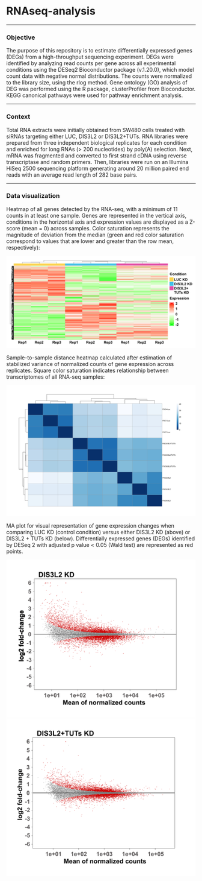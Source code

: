 # RNAseq-analysis
---
### Objective

The purpose of this repository is to estimate differentially expressed genes (DEGs) from a high-throughput sequencing experiment. DEGs were identified by analyzing read counts per gene across all experimental conditions using the DESeq2 Bioconductor package (v.1.20.0), which model count data with negative normal distributions. The counts were normalized to the library size, using the rlog method. Gene ontology (GO) analysis of DEG was performed using the R package, clusterProfiler from Bioconductor. KEGG canonical pathways were used for pathway enrichment analysis.

---
### Context

Total RNA extracts were initially obtained from SW480 cells treated with siRNAs targeting either LUC, DIS3L2 or DIS3L2+TUTs. RNA libraries were prepared from three independent biological replicates for each condition and enriched for long RNAs (> 200 nucleotides) by poly(A) selection. Next, mRNA was fragmented and converted to first strand cDNA using reverse transcriptase and random primers. Then, libraries were run on an Illumina HiSeq 2500 sequencing platform generating around 20 million paired end reads with an average read length of 282 base pairs.

---
### Data visualization

Heatmap of all genes detected by the RNA-seq, with a minimum of 11 counts in at least one sample. Genes are represented in the vertical axis, conditions in the horizontal axis and expression values are displayed as a Z-score (mean = 0) across samples. Color saturation represents the magnitude of deviation from the median (green and red color saturation correspond to values that are lower and greater than the row mean, respectively):
<div style="text-align: center;">
  <img src="images/Heatmap_all_genes.jpg" alt="Top 10 Manufacturers" width="800"/>
</div>

Sample-to-sample distance heatmap calculated after estimation of stabilized variance of normalized counts of gene expression across replicates. Square color saturation indicates relationship between transcriptomes of all RNA-seq samples:
<div style="text-align: center;">
  <img src="images/Sample_to_sample_heatmap.jpg" alt="Top 10 Manufacturers" width="550"/>
</div>

MA plot for visual representation of gene expression changes when comparing LUC KD (control condition) versus either DIS3L2 KD (above) or DIS3L2 + TUTs KD (below). Differentially expressed genes (DEGs) identified by DESeq 2 with adjusted p value < 0.05 (Wald test) are represented as red points.
<div style="text-align: center;">
  <img src="images/MA_plot_DIS3L2KD.jpg" alt="Top 10 Manufacturers" width="550"/>
</div>
<div style="text-align: center;">
  <img src="images/MA_plot_DIS3L2_TUTs_KD.jpg" alt="Top 10 Manufacturers" width="550"/>
</div>
